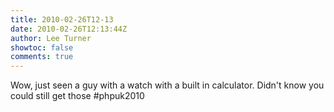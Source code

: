 ```yaml
---
title: 2010-02-26T12-13
date: 2010-02-26T12:13:44Z
author: Lee Turner
showtoc: false
comments: true
---
```


Wow, just seen a guy with a watch with a built in calculator. Didn't know you could still get those #phpuk2010

